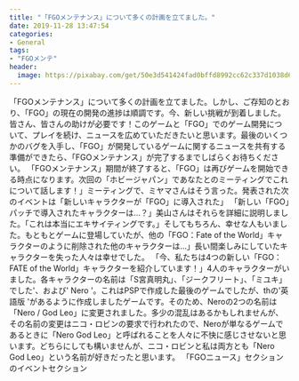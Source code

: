 ```yaml
---
title: "「FGOメンテナンス」について多くの計画を立てました。"
date: 2019-11-28 13:47:54
categories:
- General
tags:
- "FGOメンテ"
header:
  image: https://pixabay.com/get/50e3d541424fad0bffd8992cc62c337d1038d6e64e50744e71267ad29548c0_1280.jpg
---
```


「FGOメンテナンス」について多くの計画を立てました。しかし、ご存知のとおり、「FGO」の現在の開発の進捗は順調です。今、新しい挑戦が到着しました。皆さん、皆さんの助けが必要です！このゲームと「FGO」でのゲーム開発について、プレイを続け、ニュースを広めていただきたいと思います。最後のいくつかのバグを入手し、「FGO」が開発しているゲームに関するニュースを共有する準備ができたら、「FGOメンテナンス」が完了するまでしばらくお待ちください。 「FGOメンテナンス」期間が終了すると、「FGO」は再びゲームを開始できる時点になります。次回の「ホビージャパン」であなたとのミーティングでこれについて話します！」ミーティングで、ミヤマさんはそう言った。発表された次のイベントは「新しいキャラクターが「FGO」に導入された」 「新しい「FGO」パッチで導入されたキャラクターは…？」美山さんはそれらを詳細に説明しました。「これは本当にエキサイティングです。」そしてもちろん、幸せな人もいました。もともとゲームに登場していたが、他の「FGO：Fate of the World」キャラクターのように削除された他のキャラクターは…」長い間楽しみにしていたキャラクターを失った人々は幸せでした。 「今、私たちは4つの新しい「FGO：FATE of the World」キャラクターを紹介しています！」4人のキャラクターがいました。各キャラクターの名前は「S宮真明丸」、「ジークフリート」、「ミユキ」でした&#39;、および&#39; Nero &#39;。これはPSPで作成した最後のゲームでしたが、thの&#39;英語版 &#39;があるように作成しましたゲームです。そのため、Neroの2つの名前は「Nero / God Leo」に変更されました。多少の混乱はあるかもしれませんが、その名前の変更はニコ・ロビンの要求で行われたので、Neroが単なるゲームであるときに「Nero God Leo」と呼ばれることを人々に不快に感じさせないと思います。どちらにしても構いませんが、ニコ・ロビンと私は両方とも「Nero God Leo」という名前が好きだったと思います。 「FGOニュース」セクションのイベントセクション
